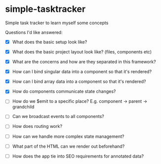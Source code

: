 # simple-tasktracker

Simple task tracker to learn myself some concepts


Questions I'd like answered:

- [x] What does the basic setup look like?
- [x] What does the basic project layout look like? (files, components etc)
- [x] What are the concerns and how are they separated in this framework?
- [x] How can I bind singular data into a component so that it's rendered?
- [x] How can I bind array data into a component so that it's rendered?
- [x] How do components communicate state changes?
- [ ] How do we $emit to a specific place? E.g. component -> parent -> grandchild
- [ ] Can we broadcast events to all components?
- [ ] How does routing work?
- [ ] How can we handle more complex state management?
- [ ] What part of the HTML can we render out beforehand?
- [ ] How does the app tie into SEO requirements for annotated data?

